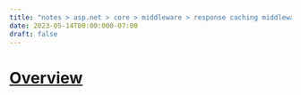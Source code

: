 ```yaml
---
title: "notes > asp.net > core > middleware > response caching middleware"
date: 2023-05-14T00:00:000-07:00
draft: false
---
```


<style>
    r { color: red }
    o { color: orange }
    g { color: green }
</style>

# [Overview](https://learn.microsoft.com/en-us/aspnet/core/performance/caching/middleware?view=aspnetcore-7.0)